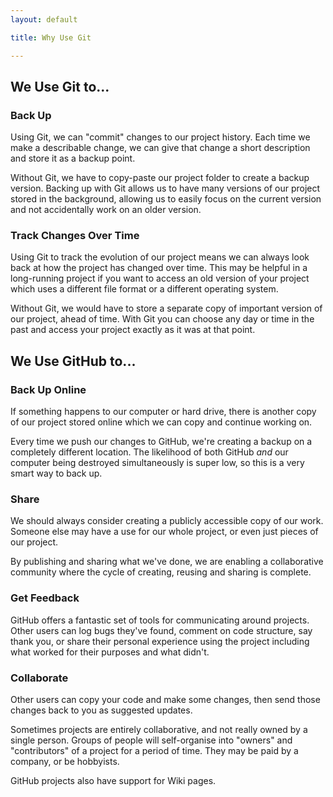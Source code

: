 ```yaml
---
layout: default

title: Why Use Git

---
```


## We Use Git to...

### Back Up

Using Git, we can "commit" changes to our project history. Each time we make a describable change, we can give that change a short description and store it as a backup point.

Without Git, we have to copy-paste our project folder to create a backup version. Backing up with Git allows us to have many versions of our project stored in the background, allowing us to easily focus on the current version and not accidentally work on an older version. 


### Track Changes Over Time

Using Git to track the evolution of our project means we can always look back at how the project has changed over time. This may be helpful in a long-running project if you want to access an old version of your project which uses a different file format or a different operating system.

Without Git, we would have to store a separate copy of important version of our project, ahead of time. With Git you can choose any day or time in the past and access your project exactly as it was at that point.




## We Use GitHub to... 


### Back Up Online

If something happens to our computer or hard drive, there is another copy of our project stored online which we can copy and continue working on.

Every time we push our changes to GitHub, we're creating a backup on a completely different location. The likelihood of both GitHub _and_ our computer being destroyed simultaneously is super low, so this is a very smart way to back up.


### Share

We should always consider creating a publicly accessible copy of our work. Someone else may have a use for our whole project, or even just pieces of our project.

By publishing and sharing what we've done, we are enabling a collaborative community where the cycle of creating, reusing and sharing is complete.


### Get Feedback

GitHub offers a fantastic set of tools for communicating around projects. Other users can log bugs they've found, comment on code structure, say thank you, or share their personal experience using the project including what worked for their purposes and what didn't.


### Collaborate

Other users can copy your code and make some changes, then send those changes back to you as suggested updates.

Sometimes projects are entirely collaborative, and not really owned by a single person. Groups of people will self-organise into "owners" and "contributors" of a project for a period of time. They may be paid by a company, or be hobbyists.

GitHub projects also have support for Wiki pages.